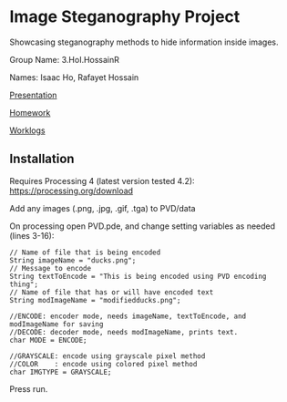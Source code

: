 # Image Steganography Project 

Showcasing steganography methods to hide information inside images.

Group Name: 3.HoI.HossainR

Names: Isaac Ho, Rafayet Hossain

[Presentation](PRESENTATION.md)

[Homework](HOMEWORK.md)

[Worklogs](WORKLOG.md)

## Installation

Requires Processing 4 (latest version tested 4.2): https://processing.org/download

Add any images (.png, .jpg, .gif, .tga) to PVD/data

On processing open PVD.pde, and change setting variables as needed (lines 3-16):
```processing
// Name of file that is being encoded
String imageName = "ducks.png";
// Message to encode
String textToEncode = "This is being encoded using PVD encoding thing";
// Name of file that has or will have encoded text
String modImageName = "modifiedducks.png";

//ENCODE: encoder mode, needs imageName, textToEncode, and modImageName for saving
//DECODE: decoder mode, needs modImageName, prints text.
char MODE = ENCODE;

//GRAYSCALE: encode using grayscale pixel method
//COLOR    : encode using colored pixel method
char IMGTYPE = GRAYSCALE;
```

Press run.
